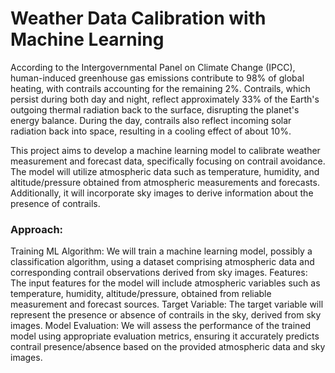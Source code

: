# Weather Data Calibration with Machine Learning
According to the Intergovernmental Panel on Climate Change (IPCC), human-induced greenhouse gas emissions contribute to 98% of global heating, with contrails accounting for the remaining 2%. Contrails, which persist during both day and night, reflect approximately 33% of the Earth's outgoing thermal radiation back to the surface, disrupting the planet's energy balance. During the day, contrails also reflect incoming solar radiation back into space, resulting in a cooling effect of about 10%.

This project aims to develop a machine learning model to calibrate weather measurement and forecast data, specifically focusing on contrail avoidance. The model will utilize atmospheric data such as temperature, humidity, and altitude/pressure obtained from atmospheric measurements and forecasts. Additionally, it will incorporate sky images to derive information about the presence of contrails.


### Approach:

Training ML Algorithm: We will train a machine learning model, possibly a classification algorithm, using a dataset comprising atmospheric data and corresponding contrail observations derived from sky images.
Features: The input features for the model will include atmospheric variables such as temperature, humidity, altitude/pressure, obtained from reliable measurement and forecast sources.
Target Variable: The target variable will represent the presence or absence of contrails in the sky, derived from sky images.
Model Evaluation: We will assess the performance of the trained model using appropriate evaluation metrics, ensuring it accurately predicts contrail presence/absence based on the provided atmospheric data and sky images.
